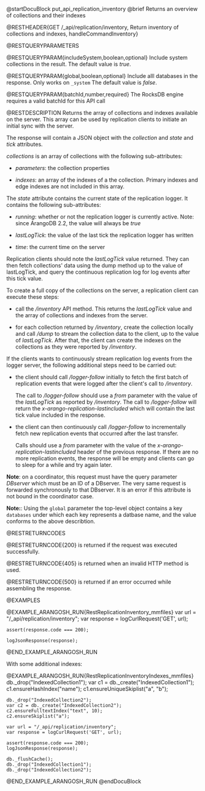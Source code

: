 
@startDocuBlock put_api_replication_inventory
@brief Returns an overview of collections and their indexes

@RESTHEADER{GET /_api/replication/inventory, Return inventory of collections and indexes, handleCommandInventory}

@RESTQUERYPARAMETERS

@RESTQUERYPARAM{includeSystem,boolean,optional}
Include system collections in the result. The default value is *true*.

@RESTQUERYPARAM{global,boolean,optional}
Include alll databases in the response. Only works on `_system` The default value is *false*.

@RESTQUERYPARAM{batchId,number,required}
The RocksDB engine requires a valid batchId for this API call

@RESTDESCRIPTION
Returns the array of collections and indexes available on the server. This
array can be used by replication clients to initiate an initial sync with the
server.

The response will contain a JSON object with the *collection* and *state* and
*tick* attributes.

*collections* is an array of collections with the following sub-attributes:

- *parameters*: the collection properties

- *indexes*: an array of the indexes of a the collection. Primary indexes and edge indexes
   are not included in this array.

The *state* attribute contains the current state of the replication logger. It
contains the following sub-attributes:

- *running*: whether or not the replication logger is currently active. Note:
  since ArangoDB 2.2, the value will always be *true*

- *lastLogTick*: the value of the last tick the replication logger has written

- *time*: the current time on the server

Replication clients should note the *lastLogTick* value returned. They can then
fetch collections' data using the dump method up to the value of lastLogTick, and
query the continuous replication log for log events after this tick value.

To create a full copy of the collections on the server, a replication client
can execute these steps:

- call the */inventory* API method. This returns the *lastLogTick* value and the
  array of collections and indexes from the server.

- for each collection returned by */inventory*, create the collection locally and
  call */dump* to stream the collection data to the client, up to the value of
  *lastLogTick*.
  After that, the client can create the indexes on the collections as they were
  reported by */inventory*.

If the clients wants to continuously stream replication log events from the logger
server, the following additional steps need to be carried out:

- the client should call */logger-follow* initially to fetch the first batch of
  replication events that were logged after the client's call to */inventory*.

  The call to */logger-follow* should use a *from* parameter with the value of the
  *lastLogTick* as reported by */inventory*. The call to */logger-follow* will return the
  *x-arango-replication-lastincluded* which will contain the last tick value included
  in the response.

- the client can then continuously call */logger-follow* to incrementally fetch new
  replication events that occurred after the last transfer.

  Calls should use a *from* parameter with the value of the *x-arango-replication-lastincluded*
  header of the previous response. If there are no more replication events, the
  response will be empty and clients can go to sleep for a while and try again
  later.

**Note**: on a coordinator, this request must have the query parameter
*DBserver* which must be an ID of a DBserver.
The very same request is forwarded synchronously to that DBserver.
It is an error if this attribute is not bound in the coordinator case.

**Note:**: Using the `global` parameter the top-level object contains a key `databases`
under which each key represents a datbase name, and the value conforms to the above describtion.

@RESTRETURNCODES

@RESTRETURNCODE{200}
is returned if the request was executed successfully.

@RESTRETURNCODE{405}
is returned when an invalid HTTP method is used.

@RESTRETURNCODE{500}
is returned if an error occurred while assembling the response.

@EXAMPLES

@EXAMPLE_ARANGOSH_RUN{RestReplicationInventory_mmfiles}
    var url = "/_api/replication/inventory";
    var response = logCurlRequest('GET', url);

    assert(response.code === 200);

    logJsonResponse(response);
@END_EXAMPLE_ARANGOSH_RUN

With some additional indexes:

@EXAMPLE_ARANGOSH_RUN{RestReplicationInventoryIndexes_mmfiles}
    db._drop("IndexedCollection1");
    var c1 = db._create("IndexedCollection1");
    c1.ensureHashIndex("name");
    c1.ensureUniqueSkiplist("a", "b");

    db._drop("IndexedCollection2");
    var c2 = db._create("IndexedCollection2");
    c2.ensureFulltextIndex("text", 10);
    c2.ensureSkiplist("a");

    var url = "/_api/replication/inventory";
    var response = logCurlRequest('GET', url);

    assert(response.code === 200);
    logJsonResponse(response);

    db._flushCache();
    db._drop("IndexedCollection1");
    db._drop("IndexedCollection2");
@END_EXAMPLE_ARANGOSH_RUN
@endDocuBlock
